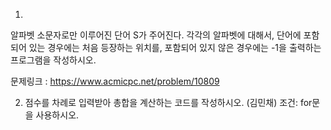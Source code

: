 1.
알파벳 소문자로만 이루어진 단어 S가 주어진다. 각각의 알파벳에 대해서, 단어에 포함되어 있는 경우에는 처음 등장하는 위치를, 포함되어 있지 않은 경우에는 -1을 출력하는 프로그램을 작성하시오.


문제링크 : https://www.acmicpc.net/problem/10809


2. 점수를 차례로 입력받아 총합을 계산하는 코드를 작성하시오. (김민채)
   조건: for문을 사용하시오.

